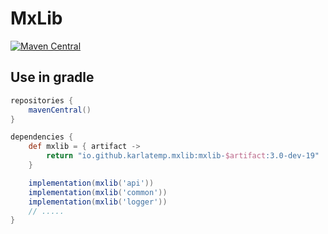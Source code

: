 # MxLib

[![Maven Central](https://img.shields.io/maven-central/v/io.github.karlatemp.mxlib/mxlib-api.svg?label=Maven%20Central)](https://search.maven.org/search?q=g:io.github.karlatemp.mxlib)

## Use in gradle

```groovy
repositories {
    mavenCentral()
}

dependencies {
    def mxlib = { artifact ->
        return "io.github.karlatemp.mxlib:mxlib-$artifact:3.0-dev-19"
    }

    implementation(mxlib('api'))
    implementation(mxlib('common'))
    implementation(mxlib('logger'))
    // .....
}

```
